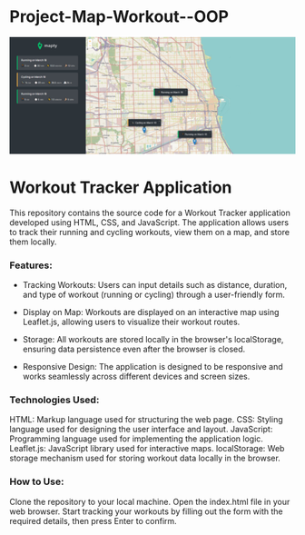 # Project-Map-Workout--OOP


![screenshoot](map.jpg)



# Workout Tracker Application
This repository contains the source code for a Workout Tracker application developed using HTML, CSS, and JavaScript. The application allows users to track their running and cycling workouts, view them on a map, and store them locally.


### Features:

- Tracking Workouts: Users can input details such as distance, duration, and type of workout (running or cycling) through a user-friendly form.

- Display on Map: Workouts are displayed on an interactive map using Leaflet.js, allowing users to visualize their workout routes.

- Storage: All workouts are stored locally in the browser's localStorage, ensuring data persistence even after the browser is closed.

- Responsive Design: The application is designed to be responsive and works seamlessly across different devices and screen sizes.



 
### Technologies Used:

HTML: Markup language used for structuring the web page.
CSS: Styling language used for designing the user interface and layout.
JavaScript: Programming language used for implementing the application logic.
Leaflet.js: JavaScript library used for interactive maps.
localStorage: Web storage mechanism used for storing workout data locally in the browser.



### How to Use:

Clone the repository to your local machine.
Open the index.html file in your web browser.
Start tracking your workouts by filling out the form with the required details, then press Enter to confirm.
